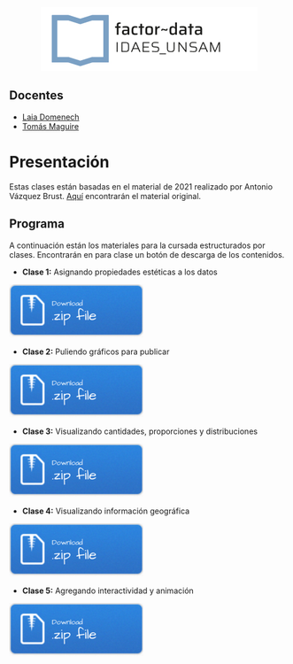 <p align="center">
  <img src="img/logo-factor-data-solo.jpg"/>
</p>


## Docentes

- [Laia Domenech]()
- [Tomás Maguire]()

# Presentación
Estas clases están basadas en el material de 2021 realizado por Antonio Vázquez Brust. [Aquí](https://github.com/bitsandbricks/dataviz) encontrarán el material original.


## Programa

A continuación están los materiales para la cursada estructurados por
clases. Encontrarán en para clase un botón de descarga de los
contenidos.

-   **Clase 1:** Asignando propiedades estéticas a los datos

[![Boton de descarga](/img/Download.png)](/modulo_2/clase1/clase1.zip)

-   **Clase 2:** Puliendo gráficos para publicar

[![Boton de descarga](/img/Download.png)](/modulo_2/clase2/clase2.zip)

-   **Clase 3:** Visualizando cantidades, proporciones y distribuciones

[![Boton de descarga](/img/Download.png)](/modulo_2/clase3/clase3.zip)

-   **Clase 4:** Visualizando información geográfica

[![Boton de descarga](/img/Download.png)](/modulo_2/clase4/clase4.zip)

-   **Clase 5:** Agregando interactividad y animación

[![Boton de descarga](/img/Download.png)](/modulo_2/clase5/clase5.zip)
